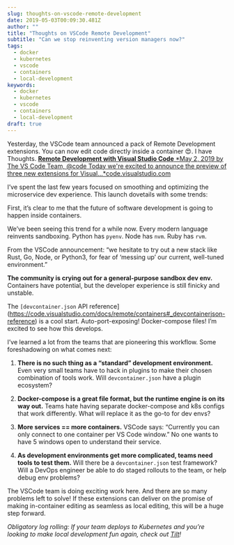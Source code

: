 ```yaml
---
slug: thoughts-on-vscode-remote-development
date: 2019-05-03T00:09:30.481Z
author: ""
title: "Thoughts on VSCode Remote Development"
subtitle: "Can we stop reinventing version managers now?"
tags:
  - docker
  - kubernetes
  - vscode
  - containers
  - local-development
keywords:
  - docker
  - kubernetes
  - vscode
  - containers
  - local-development
draft: true
---
```


Yesterday, the VSCode team announced a pack of Remote Development extensions. You can now edit code directly inside a container 😍. I have Thoughts.
[**Remote Development with Visual Studio Code**
*May 2, 2019 by The VS Code Team, @code Today we're excited to announce the preview of three new extensions for Visual…*code.visualstudio.com](https://code.visualstudio.com/blogs/2019/05/02/remote-development)

I’ve spent the last few years focused on smoothing and optimizing the microservice dev experience. This launch dovetails with some trends:

First, it’s clear to me that the future of software development is going to happen inside containers.

We’ve been seeing this trend for a while now. Every modern language reinvents sandboxing. Python has `pyenv`. Node has `nvm`. Ruby has `rvm`.

From the VSCode announcement: “we hesitate to try out a new stack like Rust, Go, Node, or Python3, for fear of ‘messing up’ our current, well-tuned environment.”

**The community is crying out for a general-purpose sandbox dev env.** Containers have potential, but the developer experience is still finicky and unstable.

The `[devcontainer.json` API reference](https://code.visualstudio.com/docs/remote/containers#_devcontainerjson-reference) is a cool start. Auto-port-exposing! Docker-compose files! I’m excited to see how this develops.

I’ve learned a lot from the teams that are pioneering this workflow. Some foreshadowing on what comes next:

1. **There is no such thing as a “standard” development environment.** Even very small teams have to hack in plugins to make their chosen combination of tools work. Will `devcontainer.json` have a plugin ecosystem?

1. **Docker-compose is a great file format, but the runtime engine is on its way out.** Teams hate having separate docker-compose and k8s configs that work differently. What will replace it as the go-to for dev envs?

1. **More services == more containers.** VSCode says: “Currently you can only connect to one container per VS Code window.” No one wants to have 5 windows open to understand their service.

1. **As development environments get more complicated, teams need tools to test them.** Will there be a `devcontainer.json` test framework? Will a DevOps engineer be able to do staged rollouts to the team, or help debug env problems?

The VSCode team is doing exciting work here. And there are so many problems left to solve! If these extensions can deliver on the promise of making in-container editing as seamless as local editing, this will be a huge step forward.

*Obligatory log rolling: If your team deploys to Kubernetes and you’re looking to make local development fun again, check out [Tilt](https://tilt.dev/)!*
